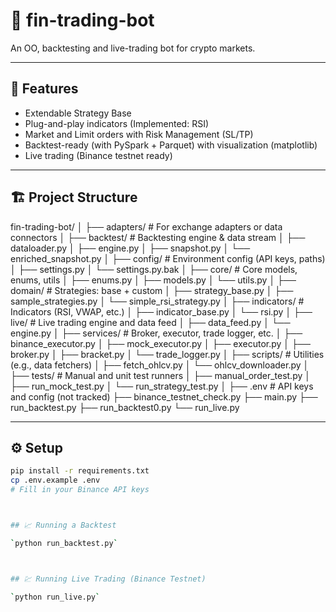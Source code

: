 # 🧠 fin-trading-bot

An OO, backtesting and live-trading bot for crypto markets.

---

## 🚀 Features

- Extendable Strategy Base
- Plug-and-play indicators (Implemented: RSI)
- Market and Limit orders with Risk Management (SL/TP)
- Backtest-ready (with PySpark + Parquet) with visualization (matplotlib)
- Live trading (Binance testnet ready)

---

## 🏗️ Project Structure


fin-trading-bot/
│
├── adapters/                # For exchange adapters or data connectors
│
├── backtest/                # Backtesting engine & data stream
│   ├── dataloader.py
│   ├── engine.py
│   ├── snapshot.py
│   └── enriched_snapshot.py
│
├── config/                  # Environment config (API keys, paths)
│   ├── settings.py
│   └── settings.py.bak
│
├── core/                    # Core models, enums, utils
│   ├── enums.py
│   ├── models.py
│   └── utils.py
│
├── domain/                  # Strategies: base + custom
│   ├── strategy_base.py
│   ├── sample_strategies.py
│   └── simple_rsi_strategy.py
│
├── indicators/              # Indicators (RSI, VWAP, etc.)
│   ├── indicator_base.py
│   └── rsi.py
│
├── live/                    # Live trading engine and data feed
│   ├── data_feed.py
│   └── engine.py
│
├── services/                # Broker, executor, trade logger, etc.
│   ├── binance_executor.py
│   ├── mock_executor.py
│   ├── executor.py
│   ├── broker.py
│   ├── bracket.py
│   └── trade_logger.py
│
├── scripts/                 # Utilities (e.g., data fetchers)
│   ├── fetch_ohlcv.py
│   └── ohlcv_downloader.py
│
├── tests/                   # Manual and unit test runners
│   ├── manual_order_test.py
│   ├── run_mock_test.py
│   └── run_strategy_test.py
│
├── .env                     # API keys and config (not tracked)
├── binance_testnet_check.py
├── main.py
├── run_backtest.py
├── run_backtest0.py
└── run_live.py


---

## ⚙️ Setup

```bash
pip install -r requirements.txt
cp .env.example .env
# Fill in your Binance API keys



## 📈 Running a Backtest

`python run_backtest.py`



## 💹 Running Live Trading (Binance Testnet)

`python run_live.py`
